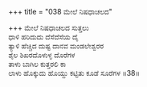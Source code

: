 +++
title = "038 ಮೇಲೆ ನಿಷಧಾಚಲದ"

+++
ಮೇಲೆ ನಿಷಧಾಚಲದ ಸುತ್ತಲು  
ಧಾಳಿ ಹರಿದುದು ದೆಸೆದೆಸೆಯ ದೈ  
ತ್ಯಾಳಿ ಹೆಚ್ಚಿದ ದುಷ್ಟ ದಾನವ ಮಂಡಲೇಶ್ವರರ  
ಶೈಲ ಶಿಖರದೊಳುಳ್ಳ ದೊರೆಗಳ  
ತಾಳು ಬಾಗಿಲ ಕುತ್ತರಲಿ ಕಾ  
ಲಾಳು ಹೊಕ್ಕುದು ಹೊಯ್ದು ಕಟ್ಟಿತು ಕೂಡೆ ಸೂರೆಗಳ      ॥38॥